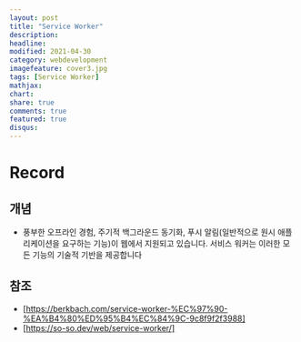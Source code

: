 ```yaml
---
layout: post
title: "Service Worker"
description: 
headline: 
modified: 2021-04-30
category: webdevelopment
imagefeature: cover3.jpg
tags: [Service Worker]
mathjax: 
chart: 
share: true
comments: true
featured: true
disqus:
---
```


# Record
## 개념
- 풍부한 오프라인 경험, 주기적 백그라운드 동기화, 푸시 알림(일반적으로
원시 애플리케이션을 요구하는 기능)이 웹에서 지원되고 있습니다.
서비스 워커는 이러한 모든 기능의 기술적 기반을 제공합니다


## 참조
- [https://berkbach.com/service-worker-%EC%97%90-%EA%B4%80%ED%95%B4%EC%84%9C-9c8f9f2f3988]
- [https://so-so.dev/web/service-worker/]
